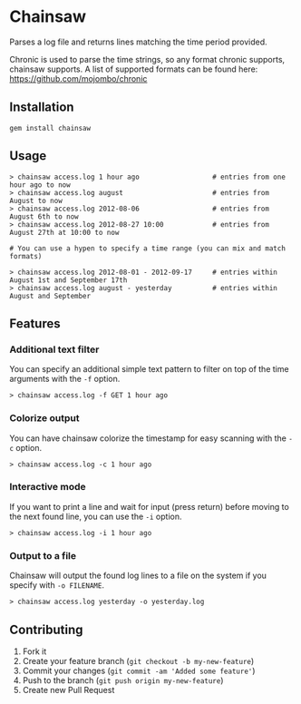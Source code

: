 # Chainsaw

Parses a log file and returns lines matching the time period provided.

Chronic is used to parse the time strings, so any format chronic
supports, chainsaw supports. A list of supported formats can
be found here: https://github.com/mojombo/chronic

## Installation
    
    gem install chainsaw

## Usage

    > chainsaw access.log 1 hour ago                  # entries from one hour ago to now
    > chainsaw access.log august                      # entries from August to now
    > chainsaw access.log 2012-08-06                  # entries from August 6th to now
    > chainsaw access.log 2012-08-27 10:00            # entries from August 27th at 10:00 to now

    # You can use a hypen to specify a time range (you can mix and match formats)

    > chainsaw access.log 2012-08-01 - 2012-09-17     # entries within August 1st and September 17th
    > chainsaw access.log august - yesterday          # entries within August and September

## Features

### Additional text filter

You can specify an additional simple text pattern to filter on top of the time arguments with the `-f` option.

    > chainsaw access.log -f GET 1 hour ago

### Colorize output

You can have chainsaw colorize the timestamp for easy scanning with the `-c` option.

    > chainsaw access.log -c 1 hour ago
    
### Interactive mode

If you want to print a line and wait for input (press return) before moving to the next found line, you can use the `-i` option.
    
    > chainsaw access.log -i 1 hour ago
    
### Output to a file

Chainsaw will output the found log lines to a file on the system if you specify with `-o FILENAME`.

    > chainsaw access.log yesterday -o yesterday.log

## Contributing

1. Fork it
2. Create your feature branch (`git checkout -b my-new-feature`)
3. Commit your changes (`git commit -am 'Added some feature'`)
4. Push to the branch (`git push origin my-new-feature`)
5. Create new Pull Request
